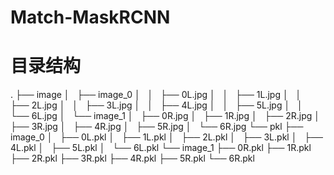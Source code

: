 # Match-MaskRCNN

# 目录结构
.
├── image
│   ├── image_0
│   │   ├── 0L.jpg
│   │   ├── 1L.jpg
│   │   ├── 2L.jpg
│   │   ├── 3L.jpg
│   │   ├── 4L.jpg
│   │   ├── 5L.jpg
│   │   └── 6L.jpg
│   └── image_1
│       ├── 0R.jpg
│       ├── 1R.jpg
│       ├── 2R.jpg
│       ├── 3R.jpg
│       ├── 4R.jpg
│       ├── 5R.jpg
│       └── 6R.jpg
└── pkl
    ├── image_0
    │   ├── 0L.pkl
    │   ├── 1L.pkl
    │   ├── 2L.pkl
    │   ├── 3L.pkl
    │   ├── 4L.pkl
    │   ├── 5L.pkl
    │   └── 6L.pkl
    └── image_1
        ├── 0R.pkl
        ├── 1R.pkl
        ├── 2R.pkl
        ├── 3R.pkl
        ├── 4R.pkl
        ├── 5R.pkl
        └── 6R.pkl

